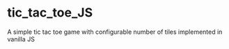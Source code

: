 # tic_tac_toe_JS
A simple tic tac toe game with configurable number of tiles implemented in vanilla JS
